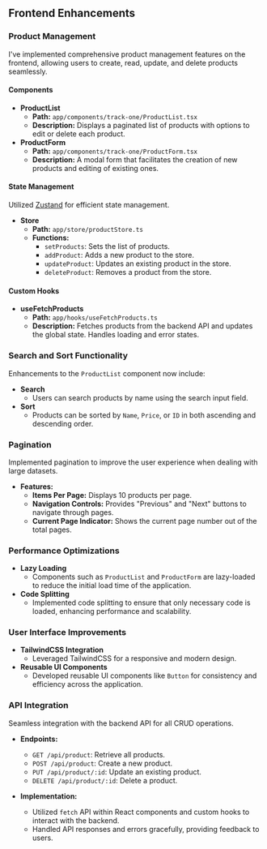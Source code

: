 ## Frontend Enhancements

### Product Management

I've implemented comprehensive product management features on the frontend, allowing users to create, read, update, and delete products seamlessly.

#### Components

- **ProductList**
  - **Path:** `app/components/track-one/ProductList.tsx`
  - **Description:** Displays a paginated list of products with options to edit or delete each product.
- **ProductForm**
  - **Path:** `app/components/track-one/ProductForm.tsx`
  - **Description:** A modal form that facilitates the creation of new products and editing of existing ones.

#### State Management

Utilized [Zustand](https://github.com/pmndrs/zustand) for efficient state management.

- **Store**
  - **Path:** `app/store/productStore.ts`
  - **Functions:**
    - `setProducts`: Sets the list of products.
    - `addProduct`: Adds a new product to the store.
    - `updateProduct`: Updates an existing product in the store.
    - `deleteProduct`: Removes a product from the store.

#### Custom Hooks

- **useFetchProducts**
  - **Path:** `app/hooks/useFetchProducts.ts`
  - **Description:** Fetches products from the backend API and updates the global state. Handles loading and error states.

### Search and Sort Functionality

Enhancements to the `ProductList` component now include:

- **Search**
  - Users can search products by name using the search input field.
- **Sort**
  - Products can be sorted by `Name`, `Price`, or `ID` in both ascending and descending order.

### Pagination

Implemented pagination to improve the user experience when dealing with large datasets.

- **Features:**
  - **Items Per Page:** Displays 10 products per page.
  - **Navigation Controls:** Provides "Previous" and "Next" buttons to navigate through pages.
  - **Current Page Indicator:** Shows the current page number out of the total pages.

### Performance Optimizations

- **Lazy Loading**
  - Components such as `ProductList` and `ProductForm` are lazy-loaded to reduce the initial load time of the application.
- **Code Splitting**
  - Implemented code splitting to ensure that only necessary code is loaded, enhancing performance and scalability.

### User Interface Improvements

- **TailwindCSS Integration**
  - Leveraged TailwindCSS for a responsive and modern design.
- **Reusable UI Components**
  - Developed reusable UI components like `Button` for consistency and efficiency across the application.

### API Integration

Seamless integration with the backend API for all CRUD operations.

- **Endpoints:**

  - `GET /api/product`: Retrieve all products.
  - `POST /api/product`: Create a new product.
  - `PUT /api/product/:id`: Update an existing product.
  - `DELETE /api/product/:id`: Delete a product.

- **Implementation:**
  - Utilized `fetch` API within React components and custom hooks to interact with the backend.
  - Handled API responses and errors gracefully, providing feedback to users.
